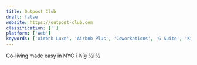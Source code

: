 ```yaml
---
title: Outpost Club
draft: false 
website: https://outpost-club.com
classification: ['']
platform: ['Web']
keywords: ['Airbnb Luxe', 'Airbnb Plus', 'Coworkations', 'G Suite', 'Kin Calendar', 'Nomad List', 'Nomadpick', 'Outsite', 'Places to Work', 'PlansMatter', 'ReCharge', 'Remote Year', 'Rent the Backyard', 'Selina', 'Skill Swipe', 'Slow Cabins', 'Startup Retreats', 'Startupbnb', 'Talentboard', 'TourPickr']
---
```

Co-living made easy in NYC í ¼í¿í ½í·½